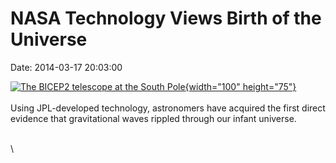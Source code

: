 NASA Technology Views Birth of the Universe
===========================================

Date: 2014-03-17 20:03:00

[![The BICEP2 telescope at the South
Pole](http://www.jpl.nasa.gov/images/universe/20140317/pia17993-226.jpg){width="100"
height="75"}](http://www.jpl.nasa.gov/news/news.cfm?release=2014-082&rn=news.xml&rst=4079)\
\
Using JPL-developed technology, astronomers have acquired the first
direct evidence that gravitational waves rippled through our infant
universe.

\
\
